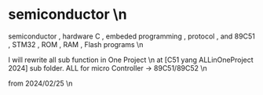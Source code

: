 # semiconductor \n
semiconductor , hardware C , embeded programming , protocol , and 89C51 , STM32 ,  ROM , RAM , Flash programs \n


I will rewrite all sub function in One Project \n
at [C51 yang ALLinOneProject 2024] sub folder.  ALL for micro Controller -> 89C51/89C52 \n

from 2024/02/25  \n
